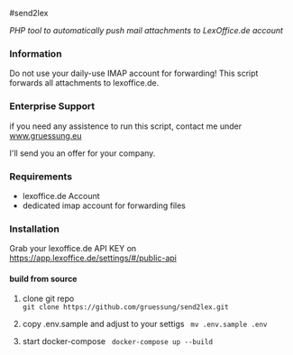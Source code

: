 #send2lex

_PHP tool to automatically push mail attachments to LexOffice.de account_

### Information
Do not use your daily-use IMAP account for forwarding!
This script forwards all attachments to lexoffice.de.

### Enterprise Support
if you need any assistence to run this script, contact me under www.gruessung.eu

I'll send you an offer for your company.

### Requirements
* lexoffice.de Account
* dedicated imap account for forwarding files

### Installation

Grab your lexoffice.de API KEY on https://app.lexoffice.de/settings/#/public-api

#### build from source
1. clone git repo   
```git clone https://github.com/gruessung/send2lex.git``` 

2. copy .env.sample and adjust to your settigs
``` mv .env.sample .env```

3. start docker-compose 
``` docker-compose up --build```